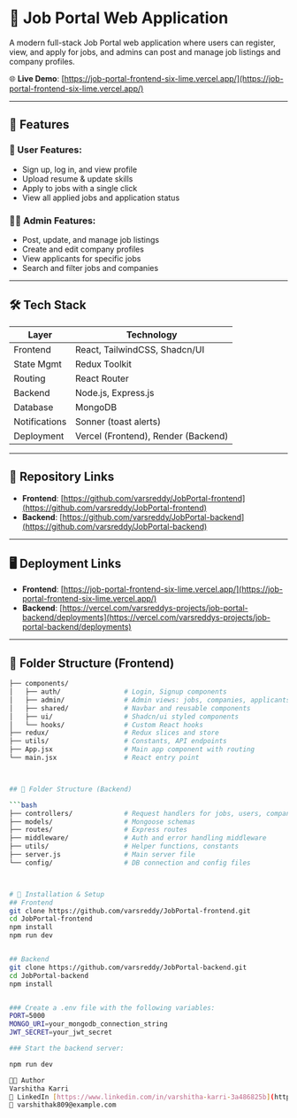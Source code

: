 # 💼 Job Portal Web Application

A modern full-stack Job Portal web application where users can register, view, and apply for jobs, and admins can post and manage job listings and company profiles.

🌐 **Live Demo**: [https://job-portal-frontend-six-lime.vercel.app/](https://job-portal-frontend-six-lime.vercel.app/)

---

## 🚀 Features

### 👥 User Features:
- Sign up, log in, and view profile
- Upload resume & update skills
- Apply to jobs with a single click
- View all applied jobs and application status

### 🧑‍💼 Admin Features:
- Post, update, and manage job listings
- Create and edit company profiles
- View applicants for specific jobs
- Search and filter jobs and companies

---

## 🛠️ Tech Stack

| Layer        | Technology                         |
|--------------|----------------------------------|
| Frontend     | React, TailwindCSS, Shadcn/UI    |
| State Mgmt   | Redux Toolkit                    |
| Routing      | React Router                    |
| Backend      | Node.js, Express.js              |
| Database     | MongoDB                         |
| Notifications| Sonner (toast alerts)            |
| Deployment   | Vercel (Frontend), Render (Backend) |

---

## 📂 Repository Links

- **Frontend**: [https://github.com/varsreddy/JobPortal-frontend](https://github.com/varsreddy/JobPortal-frontend)
- **Backend**: [https://github.com/varsreddy/JobPortal-backend](https://github.com/varsreddy/JobPortal-backend)

---

## 🖥️ Deployment Links

- **Frontend**: [https://job-portal-frontend-six-lime.vercel.app/](https://job-portal-frontend-six-lime.vercel.app/)
- **Backend**: [https://vercel.com/varsreddys-projects/job-portal-backend/deployments](https://vercel.com/varsreddys-projects/job-portal-backend/deployments)

---

## 🧩 Folder Structure (Frontend)

```bash
├── components/
│   ├── auth/                # Login, Signup components
│   ├── admin/               # Admin views: jobs, companies, applicants
│   ├── shared/              # Navbar and reusable components
│   ├── ui/                  # Shadcn/ui styled components
│   └── hooks/               # Custom React hooks
├── redux/                   # Redux slices and store
├── utils/                   # Constants, API endpoints
├── App.jsx                  # Main app component with routing
└── main.jsx                 # React entry point



## 🧩 Folder Structure (Backend)

```bash
├── controllers/             # Request handlers for jobs, users, companies
├── models/                  # Mongoose schemas
├── routes/                  # Express routes
├── middleware/              # Auth and error handling middleware
├── utils/                   # Helper functions, constants
├── server.js                # Main server file
└── config/                  # DB connection and config files



# 🔧 Installation & Setup
## Frontend
git clone https://github.com/varsreddy/JobPortal-frontend.git
cd JobPortal-frontend
npm install
npm run dev


## Backend
git clone https://github.com/varsreddy/JobPortal-backend.git
cd JobPortal-backend
npm install


### Create a .env file with the following variables:
PORT=5000
MONGO_URI=your_mongodb_connection_string
JWT_SECRET=your_jwt_secret

### Start the backend server:

npm run dev

👩‍💻 Author
Varshitha Karri
🔗 LinkedIn [https://www.linkedin.com/in/varshitha-karri-3a486825b](https://www.linkedin.com/in/varshitha-karri-3a486825b)
📧 varshithak809@example.com